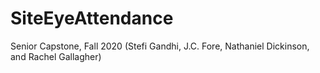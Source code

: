# SiteEyeAttendance
Senior Capstone, Fall 2020 (Stefi Gandhi, J.C. Fore, Nathaniel Dickinson, and Rachel Gallagher)
